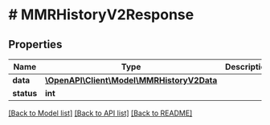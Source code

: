 # # MMRHistoryV2Response

## Properties

Name | Type | Description | Notes
------------ | ------------- | ------------- | -------------
**data** | [**\OpenAPI\Client\Model\MMRHistoryV2Data**](MMRHistoryV2Data.md) |  |
**status** | **int** |  |

[[Back to Model list]](../../README.md#models) [[Back to API list]](../../README.md#endpoints) [[Back to README]](../../README.md)
